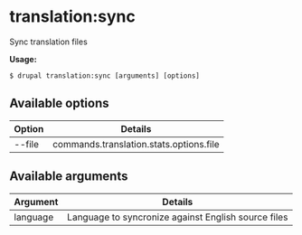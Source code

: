 # translation:sync
Sync translation files

**Usage:**
```
$ drupal translation:sync [arguments] [options] 
```

## Available options
Option | Details
-------|-------------
--file | commands.translation.stats.options.file

## Available arguments
Argument | Details
---------|-------------
language | Language to syncronize against English source files
